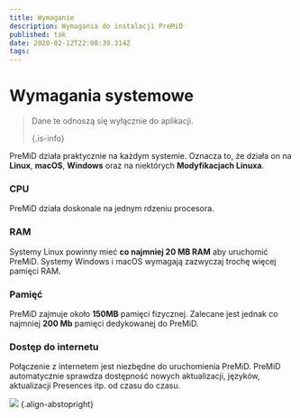```yaml
---
title: Wymaganie
description: Wymagania do instalacji PreMiD
published: tak
date: 2020-02-12T22:08:39.314Z
tags:
---
```


# Wymagania systemowe

> Dane te odnoszą się wyłącznie do aplikacji. 
> 
> {.is-info}

PreMiD działa praktycznie na każdym systemie. Oznacza to, że działa on na **Linux**, **macOS**, **Windows** oraz na niektórych **Modyfikacjach Linuxa**.

### CPU
PreMiD działa doskonale na jednym rdzeniu procesora.

### RAM
Systemy Linux powinny mieć **co najmniej 20 MB RAM** aby uruchomić PreMiD. Systemy Windows i macOS wymagają zazwyczaj trochę więcej pamięci RAM.

### Pamięć
PreMiD zajmuje około **150MB** pamięci fizycznej. Zalecane jest jednak co najmniej **200 Mb** pamięci dedykowanej do PreMiD.

### Dostęp do internetu
Połączenie z internetem jest niezbędne do uruchomienia PreMiD. PreMiD automatycznie sprawdza dostępność nowych aktualizacji, języków, aktualizacji Presences itp. od czasu do czasu.

![](https://a.icons8.com/ViUXyjOj/f4tFww/svg.svg) {.align-abstopright}